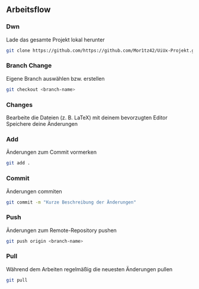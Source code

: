 ## Arbeitsflow

### Dwn
Lade das gesamte Projekt lokal herunter
```bash
git clone https://github.com/https://github.com/Mor1tz42/UiUx-Projekt.git
```
### Branch Change
Eigene Branch auswählen bzw. erstellen
```bash
git checkout <branch-name>
```

### Changes
Bearbeite die Dateien (z. B. LaTeX) mit deinem bevorzugten Editor
Speichere deine Änderungen

### Add
Änderungen zum Commit vormerken
```bash
git add .
```

### Commit
Änderungen commiten
```bash
git commit -m "Kurze Beschreibung der Änderungen"
```

### Push
Änderungen zum Remote-Repository pushen
```bash
git push origin <branch-name>
```


### Pull
Während dem Arbeiten regelmäßig die neuesten Änderungen pullen
```bash
git pull
```



